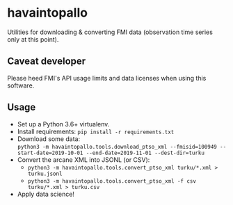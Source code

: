 havaintopallo
=============

Utilities for downloading & converting FMI data (observation time series only at this point).

Caveat developer
----------------

Please heed FMI's API usage limits and data licenses when using this software.

Usage
-----

* Set up a Python 3.6+ virtualenv.
* Install requirements: `pip install -r requirements.txt`
* Download some data:  
  `python3 -m havaintopallo.tools.download_ptso_xml --fmisid=100949 --start-date=2019-10-01 --end-date=2019-11-01 --dest-dir=turku`
* Convert the arcane XML into JSONL (or CSV):  
  * `python3 -m havaintopallo.tools.convert_ptso_xml turku/*.xml > turku.jsonl`  
  * `python3 -m havaintopallo.tools.convert_ptso_xml -f csv turku/*.xml > turku.csv`
* Apply data science!
